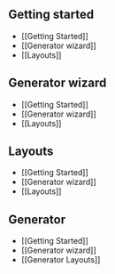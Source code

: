 ## Getting started
* [[Getting Started]]
* [[Generator wizard]]
* [[Layouts]]

## Generator wizard
* [[Getting Started]]
* [[Generator wizard]]
* [[Layouts]]

## Layouts
* [[Getting Started]]
* [[Generator wizard]]
* [[Layouts]]

## Generator
* [[Getting Started]]
* [[Generator wizard]]
* [[Generator Layouts]]